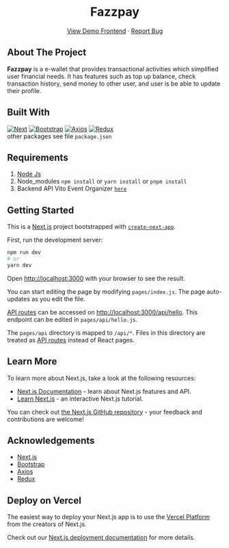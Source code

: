 <h1 align='center'>Fazzpay</h1>
  <p align="center">
    <a href="https://vitofazzpay.vercel.app/">View Demo Frontend</a>
    ·
    <a href="https://github.com/graciasvito/Fazzpay-frontend/issues">Report Bug</a>
  </p>

## About The Project

 <p>
 <strong>Fazzpay</strong> is a e-wallet that provides transactional activities which simplified user financial needs. It has features such as top up balance, check transaction history, send money to other user, and user is be able to update their profile.
 </p>

## Built With

<div>

[![Next](https://img.shields.io/badge/Next.Js-v12.3.1-blue)](https://nextjs.org/) [![Bootstrap](https://img.shields.io/badge/Bootstrap-v5.2.x-blue)](https://github.com/react-bootstrap/react-bootstrap) [![Axios](https://img.shields.io/badge/Axios-v1.1.x-blue)](https://axios-http.com/) [![Redux](https://img.shields.io/badge/Redux-v4.2.x-blue)](https://redux.js.org/) <br/> other packages see file `package.json`

## Requirements

1. <a href="https://nodejs.org/en/download/">Node Js</a>
2. Node_modules `npm install` or `yarn install` or `pnpm install`
3. Backend API Vito Event Organizer [`here`](https://github.com/graciasvito/Vito-Event-Organizer-Backend)

## Getting Started
This is a [Next.js](https://nextjs.org/) project bootstrapped with [`create-next-app`](https://github.com/vercel/next.js/tree/canary/packages/create-next-app).

First, run the development server:

```bash
npm run dev
# or
yarn dev
```

Open [http://localhost:3000](http://localhost:3000) with your browser to see the result.

You can start editing the page by modifying `pages/index.js`. The page auto-updates as you edit the file.

[API routes](https://nextjs.org/docs/api-routes/introduction) can be accessed on [http://localhost:3000/api/hello](http://localhost:3000/api/hello). This endpoint can be edited in `pages/api/hello.js`.

The `pages/api` directory is mapped to `/api/*`. Files in this directory are treated as [API routes](https://nextjs.org/docs/api-routes/introduction) instead of React pages.

## Learn More

To learn more about Next.js, take a look at the following resources:

- [Next.js Documentation](https://nextjs.org/docs) - learn about Next.js features and API.
- [Learn Next.js](https://nextjs.org/learn) - an interactive Next.js tutorial.

You can check out [the Next.js GitHub repository](https://github.com/vercel/next.js/) - your feedback and contributions are welcome!

## Acknowledgements

- [Next.js](https://nextjs.org/)
- [Bootstrap](https://github.com/react-bootstrap/react-bootstrap)
- [Axios](https://axios-http.com/)
- [Redux](https://redux.js.org/)


## Deploy on Vercel

The easiest way to deploy your Next.js app is to use the [Vercel Platform](https://vercel.com/new?utm_medium=default-template&filter=next.js&utm_source=create-next-app&utm_campaign=create-next-app-readme) from the creators of Next.js.

Check out our [Next.js deployment documentation](https://nextjs.org/docs/deployment) for more details.
